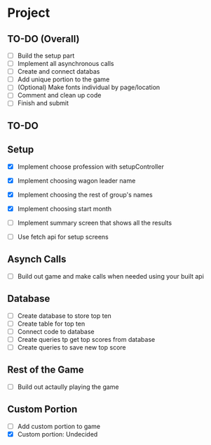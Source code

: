 # Project

## TO-DO (Overall)
- [ ] Build the setup part
- [ ] Implement all asynchronous calls
- [ ] Create and connect databas
- [ ] Add unique portion to the game
- [ ] (Optional) Make fonts individual by page/location
- [ ] Comment and clean up code
- [ ] Finish and submit

## TO-DO 


## Setup
- [x] Implement choose profession with setupController
- [x] Implement choosing wagon leader name
- [x] Implement choosing the rest of group's names
- [x] Implement choosing start month
- [ ] Implement summary screen that shows all the results
- [ ] Use fetch api for setup screens


## Asynch Calls
- [ ] Build out game and make calls when needed using your built api


## Database
- [ ] Create database to store top ten
- [ ] Create table for top ten
- [ ] Connect code to database
- [ ] Create queries tp get top scores from database
- [ ] Create queries to save new top score

## Rest of the Game
 - [ ] Build out actaully playing the game


## Custom Portion
- [ ] Add custom portion to game
- [x] Custom portion: Undecided